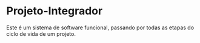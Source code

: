 # Projeto-Integrador
Este é um sistema de software funcional, passando por todas as etapas do ciclo de vida de um projeto.
